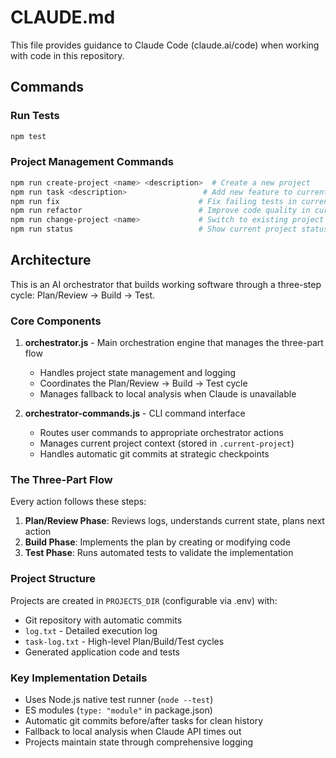 # CLAUDE.md

This file provides guidance to Claude Code (claude.ai/code) when working with code in this repository.

## Commands

### Run Tests
```bash
npm test
```

### Project Management Commands
```bash
npm run create-project <name> <description>  # Create a new project
npm run task <description>                 # Add new feature to current project
npm run fix                               # Fix failing tests in current project
npm run refactor                          # Improve code quality in current project
npm run change-project <name>             # Switch to existing project
npm run status                            # Show current project status
```

## Architecture

This is an AI orchestrator that builds working software through a three-step cycle: Plan/Review → Build → Test.

### Core Components

1. **orchestrator.js** - Main orchestration engine that manages the three-part flow
   - Handles project state management and logging
   - Coordinates the Plan/Review → Build → Test cycle
   - Manages fallback to local analysis when Claude is unavailable

2. **orchestrator-commands.js** - CLI command interface
   - Routes user commands to appropriate orchestrator actions
   - Manages current project context (stored in `.current-project`)
   - Handles automatic git commits at strategic checkpoints


### The Three-Part Flow

Every action follows these steps:

1. **Plan/Review Phase**: Reviews logs, understands current state, plans next action
2. **Build Phase**: Implements the plan by creating or modifying code
3. **Test Phase**: Runs automated tests to validate the implementation

### Project Structure

Projects are created in `PROJECTS_DIR` (configurable via .env) with:
- Git repository with automatic commits
- `log.txt` - Detailed execution log
- `task-log.txt` - High-level Plan/Build/Test cycles
- Generated application code and tests

### Key Implementation Details

- Uses Node.js native test runner (`node --test`)
- ES modules (`type: "module"` in package.json)
- Automatic git commits before/after tasks for clean history
- Fallback to local analysis when Claude API times out
- Projects maintain state through comprehensive logging